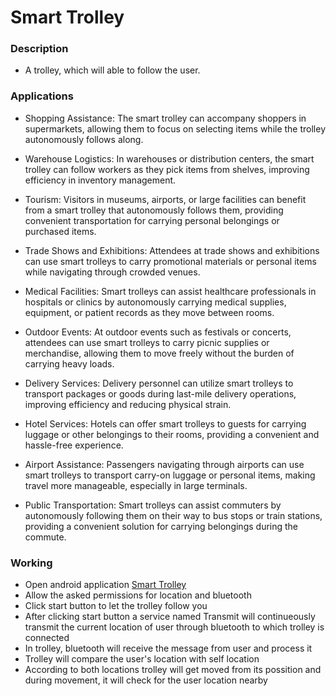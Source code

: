 # Smart Trolley

### Description
- A trolley, which will able to follow the user.

### Applications
- Shopping Assistance: The smart trolley can accompany shoppers in supermarkets, allowing them to focus on selecting items while the trolley autonomously follows along.

- Warehouse Logistics: In warehouses or distribution centers, the smart trolley can follow workers as they pick items from shelves, improving efficiency in inventory management.

- Tourism: Visitors in museums, airports, or large facilities can benefit from a smart trolley that autonomously follows them, providing convenient transportation for carrying personal belongings or purchased items.

- Trade Shows and Exhibitions: Attendees at trade shows and exhibitions can use smart trolleys to carry promotional materials or personal items while navigating through crowded venues.

- Medical Facilities: Smart trolleys can assist healthcare professionals in hospitals or clinics by autonomously carrying medical supplies, equipment, or patient records as they move between rooms.

- Outdoor Events: At outdoor events such as festivals or concerts, attendees can use smart trolleys to carry picnic supplies or merchandise, allowing them to move freely without the burden of carrying heavy loads.

- Delivery Services: Delivery personnel can utilize smart trolleys to transport packages or goods during last-mile delivery operations, improving efficiency and reducing physical strain.

- Hotel Services: Hotels can offer smart trolleys to guests for carrying luggage or other belongings to their rooms, providing a convenient and hassle-free experience.

- Airport Assistance: Passengers navigating through airports can use smart trolleys to transport carry-on luggage or personal items, making travel more manageable, especially in large terminals.

- Public Transportation: Smart trolleys can assist commuters by autonomously following them on their way to bus stops or train stations, providing a convenient solution for carrying belongings during the commute.

### Working
- Open android application [Smart Trolley](link)
- Allow the asked permissions for location and bluetooth
- Click start button to let the trolley follow you
- After clicking start button a service named Transmit will continueously transmit the current location of user through bluetooth to which trolley is connected
- In trolley, bluetooth will receive the message from user and process it
- Trolley will compare the user's location with self location
- According to both locations trolley will get moved from its possition and during movement, it will check for the user location nearby

